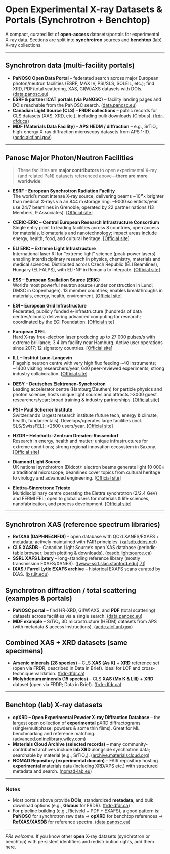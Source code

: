 # Open Experimental X-ray Datasets & Portals (Synchrotron + Benchtop)

A compact, curated list of **open-access** datasets/portals for experimental X-ray data.
Sections are split into **synchrotron** sources and **benchtop** (lab) X-ray collections.

---

## Synchrotron data (multi-facility portals)

* **PaNOSC Open Data Portal** – federated search across major European photon/neutron facilities (ESRF, MAX IV, PSI/SLS, SOLEIL, etc.); find XRD, PDF/total scattering, XAS, GI(W)AXS datasets with DOIs. ([data.panosc.eu][1])
* **ESRF & partner ICAT portals (via PaNOSC)** – facility landing pages and DOIs reachable from the PaNOSC search. ([data.panosc.eu][1])
* **Canadian Light Source (CLS) – FRDR collections** – public records for CLS datasets (XAS, XRD, etc.), including bulk downloads (Globus). ([frdr-dfdr.ca][3])
* **MDF (Materials Data Facility) – APS HEDM / diffraction** – e.g., SrTiO₃ high-energy X-ray diffraction microscopy datasets from APS 1-ID. ([acdc.alcf.anl.gov][4])

---
## Panosc Major Photon/Neutron Facilities

> These facilities are **major contributors** to open experimental X-ray (and related PaN) datasets referenced above—**there are more worldwide**.

- **ESRF – European Synchrotron Radiation Facility**  
  The world’s most intense X-ray source, delivering beams ~10¹¹× brighter than medical X-rays via an 844 m storage ring. ~9000 scientists/year use 24/7 beamlines in Grenoble; operated by 22 partner nations (13 Members, 9 Associates). [[Official site][14]]

- **CERIC-ERIC – Central European Research Infrastructure Consortium**  
  Single entry point to leading facilities across 8 countries, open access for materials, biomaterials and nanotechnology; impact areas include energy, health, food, and cultural heritage. [[Official site][15]]

- **ELI ERIC – Extreme Light Infrastructure**  
  International laser RI for “extreme light” science (peak-power lasers) enabling interdisciplinary research in physics, chemistry, materials and medical sciences. Distributed across Czech Republic (ELI Beamlines), Hungary (ELI-ALPS), with ELI-NP in Romania to integrate. [[Official site][16]]

- **ESS – European Spallation Source (ERIC)**  
  World’s most powerful neutron source (under construction in Lund; DMSC in Copenhagen). 13 member countries; enables breakthroughs in materials, energy, health, environment. [[Official site][17]]

- **EGI – European Grid Infrastructure**  
  Federated, publicly funded e-infrastructure (hundreds of data centres/clouds) delivering advanced computing for research; coordinated by the EGI Foundation. [[Official site][18]]

- **European XFEL**  
  Hard X-ray free-electron laser producing up to 27 000 pulses/s with extreme brilliance; 3.4 km facility near Hamburg. Active user operations since 2017; 12 signatory countries. [[Official site][19]]

- **ILL – Institut Laue-Langevin**  
  Flagship neutron centre with very high flux feeding ~40 instruments; ~1400 visiting researchers/year, 640 peer-reviewed experiments; strong industry collaboration. [[Official site][20]]

- **DESY – Deutsches Elektronen-Synchrotron**  
  Leading accelerator centre (Hamburg/Zeuthen) for particle physics and photon science; hosts unique light sources and attracts >3000 guest researchers/year; broad training & industry partnerships. [[Official site][21]]

- **PSI – Paul Scherrer Institute**  
  Switzerland’s largest research institute (future tech, energy & climate, health, fundamentals). Develops/operates large facilities (incl. SLS/SwissFEL); >2500 users/year. [[Official site][22]]

- **HZDR – Helmholtz-Zentrum Dresden-Rossendorf**  
  Research in energy, health and matter; unique infrastructures for extreme conditions; strong regional innovation ecosystem in Saxony. [[Official site][23]]

- **Diamond Light Source**  
  UK national synchrotron (Didcot): electron beams generate light 10 000× a traditional microscope; beamlines cover topics from cultural heritage to virology and advanced engineering. [[Official site][24]]

- **Elettra-Sincrotrone Trieste**  
  Multidisciplinary centre operating the Elettra synchrotron (2/2.4 GeV) and FERMI FEL; open to global users for materials & life sciences, nanofabrication, and process development. [[Official site][25]]

---

[14]: https://www.esrf.fr "ESRF – Official site"
[15]: https://www.ceric-eric.eu "CERIC-ERIC – Official site"
[16]: https://eli-laser.eu "ELI ERIC – Official site"
[17]: https://europeanspallationsource.se "ESS – Official site"
[18]: https://www.egi.eu "EGI – Official site"
[19]: https://www.xfel.eu "European XFEL – Official site"
[20]: https://www.ill.eu "ILL – Official site"
[21]: https://www.desy.de "DESY – Official site"
[22]: https://www.psi.ch "PSI – Official site"
[23]: https://www.hzdr.de "HZDR – Official site"
[24]: https://www.diamond.ac.uk "Diamond Light Source – Official site"
[25]: https://www.elettra.eu "Elettra – Official site"




## Synchrotron XAS (reference spectrum libraries)

* **RefXAS (DAPHNE4NFDI)** – open database with QC’d XANES/EXAFS + metadata; actively maintained with FAIR principles. ([xafsdb.ddns.net][5])
* **CLS XASDB** – Canadian Light Source’s open XAS database (periodic-table browser; batch plotting & downloads). ([xasdb.lightsource.ca][6])
* **SSRL XAFS Library** – long-standing reference library (mostly transmission EXAFS/XANES). ([www-ssrl.slac.stanford.edu][7])
* **IXAS / Farrel Lytle EXAFS archive** – historical EXAFS scans curated by IXAS. ([ixs.iit.edu][8])

## Synchrotron diffraction / total scattering (examples & portals)

* **PaNOSC portal** – find HR-XRD, GI(W)AXS, and **PDF** (total scattering) datasets across facilities via a single search. ([data.panosc.eu][1])
* **MDF example** – SrTiO₃ 3D microstructure (HEDM) datasets from APS (with metadata & access instructions). ([acdc.alcf.anl.gov][4])

## Combined XAS + XRD datasets (same specimens)

* **Arsenic minerals (28 species)** – CLS **XAS (As K)** + **XRD** reference set (open via FRDR; described in Data in Brief). Ideal for LCF and cross-technique validation. ([frdr-dfdr.ca][9])
* **Molybdenum minerals (15 species)** – CLS **XAS (Mo K & LIII)** + **XRD** dataset (open via FRDR; Data in Brief). ([frdr-dfdr.ca][10])

---

## Benchtop (lab) X-ray datasets

* **opXRD – Open Experimental Powder X-ray Diffraction Database** – the largest open collection of **experimental** pXRD diffractograms (single/multiphase; powders & some thin films). Great for ML benchmarking and reference matching. ([advanced.onlinelibrary.wiley.com][11])
* **Materials Cloud Archive (selected records)** – many community-contributed archives include **lab XRD** alongside synchrotron data; searchable by material (e.g., SrTiO₃). ([archive.materialscloud.org][12])
* **NOMAD Repository (experimental domain)** – FAIR repository hosting **experimental** materials data (including XRD/XPS etc.) with structured metadata and search. ([nomad-lab.eu][13])

---

### Notes

* Most portals above provide **DOIs**, standardized **metadata**, and bulk download options (e.g., **Globus** for FRDR). ([frdr-dfdr.ca][3])
* For pipeline building (e.g., Rietveld + PDF + EXAFS), a good pattern is: **PaNOSC** for synchrotron raw data → **opXRD** for benchtop references → **RefXAS/XASDB** for reference spectra. ([data.panosc.eu][1])

---

*PRs welcome:* If you know other **open** X-ray datasets (synchrotron or benchtop) with persistent identifiers and redistribution rights, add them here.

[1]: https://data.panosc.eu "Open Data Portal · PaNOSC"
[2]: https://www.youtube.com "The RefXAS database: Current Status and Future Plans ..."
[3]: https://www.frdr-dfdr.ca "Canadian Light Source XAS Database Data | FRDR-DFDR"
[4]: https://acdc.alcf.anl.gov "Grain Growth Study of SrTiO3: 3D Microstructure Datasets ..."
[5]: https://xafsdb.ddns.net "RefXAS - Home"
[6]: https://xasdb.lightsource.ca "XAS Database"
[7]: https://www-ssrl.slac.stanford.edu "MEIS - Spectra Library"
[8]: https://ixs.iit.edu/database "IXAS XAFS database"
[9]: https://www.frdr-dfdr.ca "X-ray absorption spectroscopy and X-ray diffraction data for ..."
[10]: https://www.frdr-dfdr.ca "X -ray absorption spectroscopy and X-ray diffraction data ..."
[11]: https://advanced.onlinelibrary.wiley.com/doi/10.1002/aidi.202500044? "opXRD: Open Experimental Powder X‐Ray Diffraction Database"
[12]: https://archive.materialscloud.org/?utm_source=chatgpt.com "Materials Cloud Archive"
[13]: https://nomad-lab.eu/?utm_source=chatgpt.com "NOMAD"
